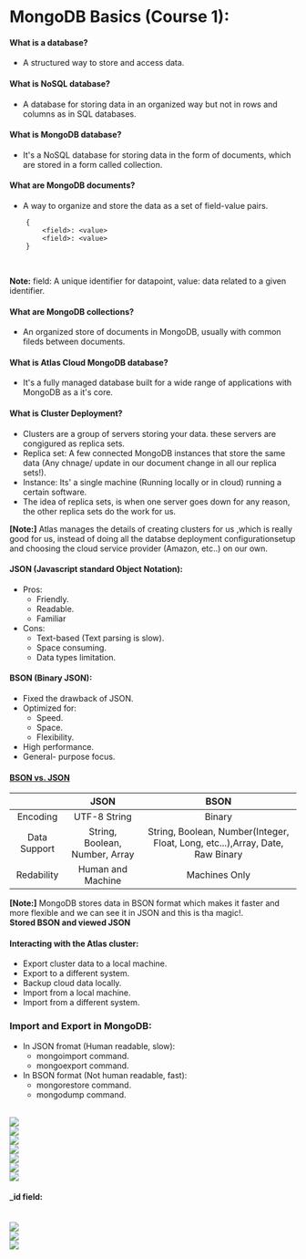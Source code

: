 # MongoDB Basics (Course 1):

#### What is a database?
- A structured way to store and access data.

#### What is NoSQL database?
- A database for storing data in an organized way but not in rows and columns as in SQL databases.

#### What is MongoDB database?
- It's a NoSQL database for storing data in the form of documents, which are stored in a form called collection.

#### What are MongoDB documents?
- A way to organize and store the data as a set of field-value pairs.
```
    {
        <field>: <value>
        <field>: <value>
    }
```
<br>

**Note:** field: A unique identifier for datapoint, value: data related to a given identifier.

#### What are MongoDB collections?
- An organized store of documents in MongoDB, usually with common fileds between documents.

#### What is Atlas Cloud MongoDB database?
- It's a fully managed database built for a wide range of applications with MongoDB as a it's core.

#### What is Cluster Deployment?
- Clusters are a group of servers storing your data. these servers are congigured as replica sets.
- Replica set: A few connected MongoDB instances that store the same data (Any chnage/ update in our document change in all our replica sets!).
- Instance: Its' a single machine (Running locally or in cloud) running a certain software.
- The idea of replica sets, is when one server goes down for any reason, the other replica sets do the work for us.


**[Note:]** Atlas manages the details of creating clusters for us ,which is really good for us, instead of doing all the databse deployment configurationsetup and choosing the cloud service provider (Amazon, etc..) on our own.

#### JSON (Javascript standard Object Notation):
- Pros:
    - Friendly.
    - Readable.
    - Familiar
- Cons:
    - Text-based (Text parsing is slow).
    - Space consuming.
    - Data types limitation.

#### BSON (Binary JSON):
- Fixed the drawback of JSON.
- Optimized for:
    - Speed.
    - Space.
    - Flexibility.
- High performance.
- General- purpose focus.

#### [BSON vs. JSON](https://www.mongodb.com/json-and-bson)
|         |   JSON         |           BSON          |
| :----:  | :------: | :----------:     |
| Encoding | UTF-8 String | Binary |
| Data Support | String, Boolean, Number, Array| String, Boolean, Number(Integer, Float, Long, etc...),Array, Date, Raw Binary|
| Redability| Human and Machine | Machines Only|


**[Note:]** MongoDB stores data in BSON format which makes it faster and more flexible and we can see it in JSON and this is tha magic!.
<br>
**Stored BSON and viewed JSON**

#### Interacting with the Atlas cluster:
- Export cluster data to a local machine.
- Export to a different system.
- Backup cloud data locally.
- Import from a local machine.
- Import from a different system.


### Import and Export in MongoDB:
- In JSON fromat (Human readable, slow):
    - mongoimport command.
    - mongoexport command.
- In BSON format (Not human readable, fast):
    - mongorestore command.
    - mongodump command.

<br/>
<img src="https://raw.githubusercontent.com/AhmedElgaidi/my-mongodb-university-notes/main/public/4.png"/> <br/>
<img src="https://raw.githubusercontent.com/AhmedElgaidi/my-mongodb-university-notes/main/public/3.png"/> <br/>
<img src="https://raw.githubusercontent.com/AhmedElgaidi/my-mongodb-university-notes/main/public/1.png"/> <br/>
<img src="https://raw.githubusercontent.com/AhmedElgaidi/my-mongodb-university-notes/main/public/2.png"/> <br/>
<img src="https://raw.githubusercontent.com/AhmedElgaidi/my-mongodb-university-notes/main/public/5.png"/> <br/>
<img src="https://raw.githubusercontent.com/AhmedElgaidi/my-mongodb-university-notes/main/public/6.png"/> <br/>
<img src="https://raw.githubusercontent.com/AhmedElgaidi/my-mongodb-university-notes/main/public/7.png"/> <br/>

#### _id field:
<br/>
<img src="https://raw.githubusercontent.com/AhmedElgaidi/my-mongodb-university-notes/main/public/8.png"/> <br/>
<img src="https://raw.githubusercontent.com/AhmedElgaidi/my-mongodb-university-notes/main/public/9.png"/> <br/>
<img src="https://raw.githubusercontent.com/AhmedElgaidi/my-mongodb-university-notes/main/public/10.png"/> <br/>
